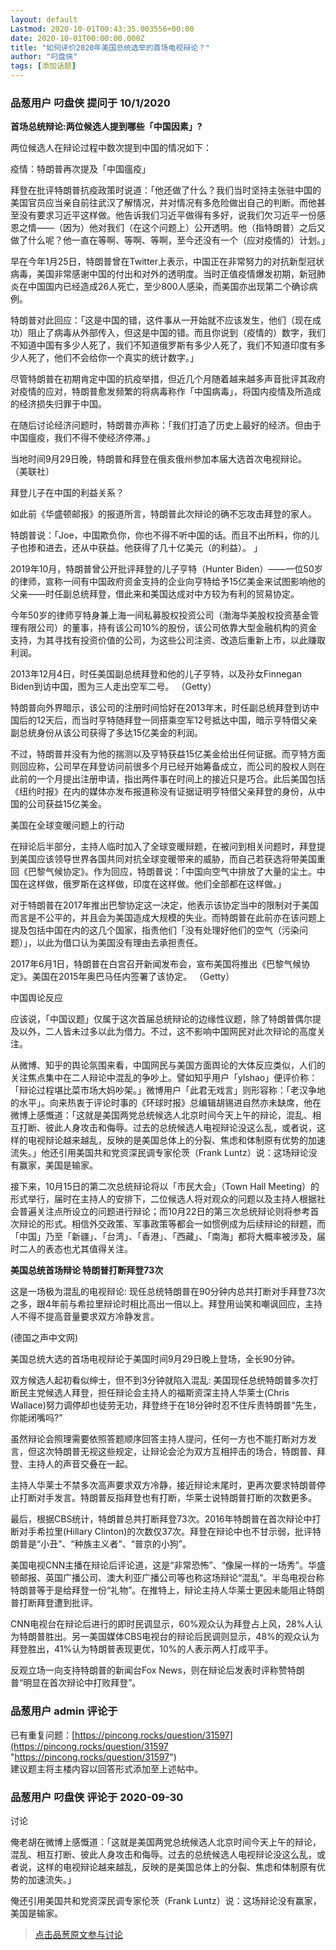 ```yaml
---
layout: default
Lastmod: 2020-10-01T00:43:35.003556+00:00
date: 2020-10-01T00:00:00.000Z
title: "如何评价2020年美国总统选举的首场电视辩论？"
author: "叼盘侠"
tags: [添加话题]
---
```



### 品葱用户 **叼盘侠** 提问于 10/1/2020
    
**首场总统辩论:两位候选人提到哪些「中国因素」?**

  
  
两位候选人在辩论过程中数次提到中国的情况如下：  
  
疫情：特朗普再次提及「中国瘟疫」  
  
拜登在批评特朗普抗疫政策时说道：「他还做了什么？我们当时坚持主张驻中国的美国官员应当亲自前往武汉了解情况，并对情况有多危险做出自己的判断。而他甚至没有要求习近平这样做。他告诉我们习近平做得有多好，说我们欠习近平一份感恩之情——（因为）他对我们（在这个问题上）公开透明。他（指特朗普）之后又做了什么呢？他一直在等啊、等啊、等啊，至今还没有一个（应对疫情的）计划。」  
  
早在今年1月25日，特朗普曾在Twitter上表示，中国正在非常努力的对抗新型冠状病毒，美国非常感谢中国的付出和对外的透明度。当时正值疫情爆发初期，新冠肺炎在中国国内已经造成26人死亡，至少800人感染，而美国亦出现第二个确诊病例。  
  
特朗普对此回应：「这是中国的错，这件事从一开始就不应该发生，他们（现在成功）阻止了病毒从外部传入，但这是中国的错。而且你说到（疫情的）数字，我们不知道中国有多少人死了，我们不知道俄罗斯有多少人死了，我们不知道印度有多少人死了，他们不会给你一个真实的统计数字。」  
  
尽管特朗普在初期肯定中国的抗疫举措，但近几个月随着越来越多声音批评其政府对疫情的应对，特朗普愈发频繁的将病毒称作「中国病毒」，将国内疫情及所造成的经济损失归罪于中国。  
  
在随后讨论经济问题时，特朗普亦声称：「我们打造了历史上最好的经济。但由于中国瘟疫，我们不得不使经济停滞。」  
  
  
当地时间9月29日晚，特朗普和拜登在俄亥俄州参加本届大选首次电视辩论。 （美联社）  
  
拜登儿子在中国的利益关系？  
  
如此前《华盛顿邮报》的报道所言，特朗普此次辩论的确不忘攻击拜登的家人。  
  
特朗普说：「Joe，中国欺负你，你也不得不听中国的话。而且不出所料，你的儿子也掺和进去，还从中获益。他获得了几十亿美元（的利益）。 」  
  
2019年10月，特朗普曾公开批评拜登的儿子亨特（Hunter Biden）——一位50岁的律师，宣称一间有中国政府资金支持的企业向亨特给予15亿美金来试图影响他的父亲——时任副总统拜登，借此来和美国达成对中方较为有利的贸易协定。  
  
今年50岁的律师亨特身兼上海一间私募股权投资公司（渤海华美股权投资基金管理有限公司）的董事，持有该公司10%的股份，该公司依靠大型金融机构的资金支持，为其寻找有投资价值的公司，为这些公司注资、改造后重新上市，以此赚取利润。  
  
  
2013年12月4日，时任美国副总统拜登和他的儿子亨特，以及孙女Finnegan Biden到访中国，图为三人走出空军二号。 （Getty）  
  
特朗普向外界暗示，该公司的注册时间恰好在2013年末，时任副总统拜登到访中国后的12天后，而当时亨特随拜登一同搭乘空军12号抵达中国，暗示亨特借父亲副总统身份从该公司获得了多达15亿美金的利润。  
  
不过，特朗普并没有为他的揣测以及亨特获益15亿美金给出任何证据。而亨特方面则回应称，公司早在拜登访问前很多个月已经开始筹备成立，而公司的股权人则在此前的一个月提出注册申请，指出两件事在时间上的接近只是巧合。此后美国包括《纽约时报》在内的媒体亦发布报道称没有证据证明亨特借父亲拜登的身份，从中国的公司获益15亿美金。  
  
美国在全球变暖问题上的行动  
  
在辩论后半部分，主持人临时加入了全球变暖辩题，在被问到相关问题时，拜登提到美国应该领导世界各国共同对抗全球变暖带来的威胁，而自己若获选将带美国重回《巴黎气候协定》。作为回应，特朗普说：「中国向空气中排放了大量的尘土。中国在这样做，俄罗斯在这样做，印度在这样做。他们全部都在这样做。」  
  
对于特朗普在2017年推出巴黎协定这一决定，他表示该协定当中的限制对于美国而言是不公平的，并且会为美国造成大规模的失业。而特朗普在此前亦在该问题上提及包括中国在内的这几个国家，指责他们「没有处理好他们的空气（污染问题）」，以此为借口认为美国没有理由去承担责任。  
  
  
2017年6月1日，特朗普在白宫召开新闻发布会，宣布美国将推出《巴黎气候协定》。美国在2015年奥巴马任内签署了该协定。 （Getty）  
  
中国舆论反应  
  
应该说，「中国议题」仅属于这次首届总统辩论的边缘性议题，除了特朗普偶尔提及以外，二人皆未过多以此为借力。不过，这不影响中国网民对此次辩论的高度关注。  
  
从微博、知乎的舆论氛围来看，中国网民与美国方面舆论的大体反应类似，人们的关注焦点集中在二人辩论中混乱的争吵上。譬如知乎用户「ylshao」便评价称：「辩论过程堪比菜市场大妈吵架。」微博用户「此君无戏言」则形容称：「老汉争地的水平」。向来热衷于评论时事的《环球时报》总编辑胡锡进自然亦未缺席，他在微博上感慨道：「这就是美国两党总统候选人北京时间今天上午的辩论，混乱、相互打断、彼此人身攻击和侮辱。过去的总统候选人电视辩论没这么乱，或者说，这样的电视辩论越来越乱，反映的是美国总体上的分裂、焦虑和体制原有优势的加速流失。」他还引用美国共和党资深民调专家伦茨（Frank Luntz）说：这场辩论没有赢家，美国是输家。  
  
接下来，10月15日的第二次总统辩论将以「市民大会」（Town Hall Meeting）的形式举行，届时在主持人的安排下，二位候选人将对观众的问题以及主持人根据社会普遍关注点所设立的问题进行辩论；而10月22日的第三次总统辩论则将参考首次辩论的形式。相信外交政策、军事政策等都会一如惯例成为后续辩论的辩题，而「中国」乃至「新疆」、「台湾」、「香港」、「西藏」、「南海」都将大概率被涉及，届时二人的表态也尤其值得关注。  
  
  
  
  
  

**美国总统首场辩论 特朗普打断拜登73次**

  
这是一场极为混乱的电视辩论: 现任总统特朗普在90分钟内总共打断对手拜登73次之多，跟4年前与希拉里辩论时相比高出一倍以上。拜登用讪笑和嘲讽回应，主持人不得不提高音量要求双方冷静发言。  
  
  
(德国之声中文网)  
  
美国总统大选的首场电视辩论于美国时间9月29日晚上登场，全长90分钟。  
  
双方候选人起初看似绅士，但不到3分钟就陷入混乱: 美国现任总统特朗普多次打断民主党候选人拜登，担任辩论会主持人的福斯资深主持人华莱士(Chris Wallace)努力调停却也徒劳无功，拜登终于在18分钟时忍不住斥责特朗普“先生，你能闭嘴吗?”  
  
虽然辩论会照理需要依照答题顺序回答主持人提问，任何一方也不能打断对方发言，但这次特朗普无视这些规定，让辩论会沦为双方互相抨击的场合，特朗普、拜登、主持人的声音交叠在一起。  
  
主持人华莱士不禁多次高声要求双方冷静，接近辩论末尾时，更再次要求特朗普停止打断对手发言。特朗普反指拜登也有打断，华莱士说特朗普打断的次数更多。  
  
最后，根据CBS统计，特朗普总共打断拜登73次。2016年特朗普在首次辩论中打断对手希拉里(Hillary Clinton)的次数仅37次。拜登在辩论中也不甘示弱，批评特朗普是“小丑”、“种族主义者”、“普京的小狗”。  
  
美国电视CNN主播在辩论后评论道，这是“非常恐怖”、“像屎一样的一场秀”。华盛顿邮报、英国广播公司、澳大利亚广播公司等也称这场辩论“混乱”。半岛电视台称特朗普等于是给拜登一份“礼物”。在推特上，辩论主持人华莱士更因未能阻止特朗普打断拜登遭到批评。  
  
CNN电视台在辩论后进行的即时民调显示，60%观众认为拜登占上风，28%人认为特朗普胜出。另一美国媒体CBS电视台的辩论后民调则显示，48%的观众认为拜登胜出，41%认为特朗普表现更优，10%的人表示两人打成平手。  
  
反观立场一向支持特朗普的新闻台Fox News，则在辩论后发表时评称赞特朗普“明显在首次辩论中打败拜登”。
    
                

### 品葱用户 **admin** 评论于 
        
已有重复问题：[https://pincong.rocks/question/31597](https://pincong.rocks/question/31597 "https://pincong.rocks/question/31597")  
建议题主将主楼内容以回答形式添加至上述帖中。
        
                

### 品葱用户 **叼盘侠** 评论于 2020-09-30
讨论

        
俺老胡在微博上感慨道：「这就是美国两党总统候选人北京时间今天上午的辩论，混乱、相互打断、彼此人身攻击和侮辱。过去的总统候选人电视辩论没这么乱，或者说，这样的电视辩论越来越乱，反映的是美国总体上的分裂、焦虑和体制原有优势的加速流失。」  
  
俺还引用美国共和党资深民调专家伦茨（Frank Luntz）说：这场辩论没有赢家，美国是输家。
        
                





> [点击品葱原文参与讨论](https://pincong.rocks/question/31612)

